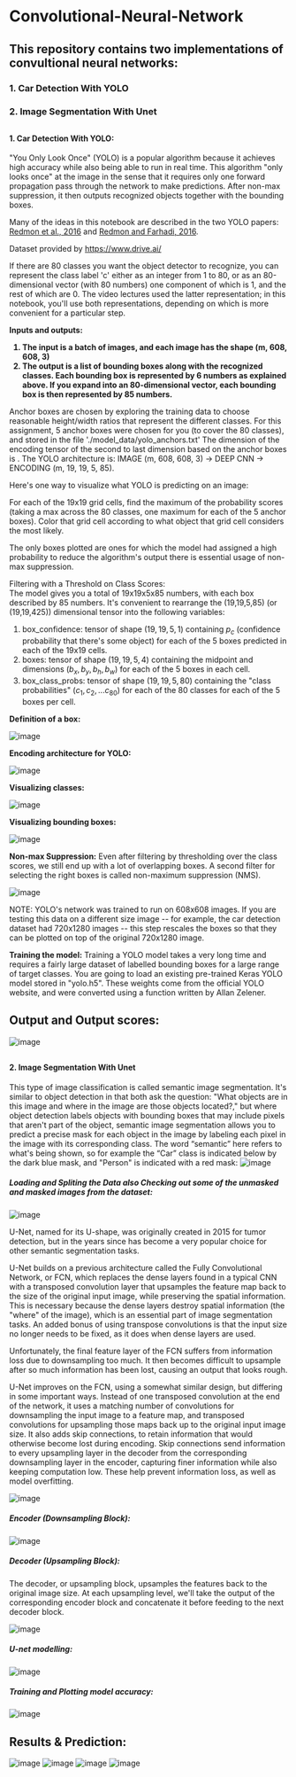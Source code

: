 # Convolutional-Neural-Network

## This repository contains two implementations of convultional neural networks: 
### 1. Car Detection With YOLO
### 2. Image Segmentation With Unet
##
#### 1. Car Detection With YOLO:
"You Only Look Once" (YOLO) is a popular algorithm because it achieves high accuracy while also being able to run in real time. This algorithm "only looks once" at the image in the sense that it requires only one forward propagation pass through the network to make predictions. After non-max suppression, it then outputs recognized objects together with the bounding boxes.

Many of the ideas in this notebook are described in the two YOLO papers: [Redmon et al., 2016](https://arxiv.org/abs/1506.02640) and [Redmon and Farhadi, 2016](https://arxiv.org/abs/1612.08242).

Dataset provided by https://www.drive.ai/

If there are 80 classes you want the object detector to recognize, you can represent the class label 'c' either as an integer from 1 to 80, or as an 80-dimensional vector (with 80 numbers) one component of which is 1, and the rest of which are 0. The video lectures used the latter representation; in this notebook, you'll use both representations, depending on which is more convenient for a particular step.

<b>Inputs and outputs:
1. The input is a batch of images, and each image has the shape (m, 608, 608, 3)
2. The output is a list of bounding boxes along with the recognized classes. Each bounding box is represented by 6 numbers as explained above. If you expand  into an 80-dimensional vector, each bounding box is then represented by 85 numbers.
</b>  
Anchor boxes are chosen by exploring the training data to choose reasonable height/width ratios that represent the different classes. For this assignment, 5 anchor boxes were chosen for you (to cover the 80 classes), and stored in the file './model_data/yolo_anchors.txt'
The dimension of the encoding tensor of the second to last dimension based on the anchor boxes is .
The YOLO architecture is: IMAGE (m, 608, 608, 3) -> DEEP CNN -> ENCODING (m, 19, 19, 5, 85).
  
Here's one way to visualize what YOLO is predicting on an image:

For each of the 19x19 grid cells, find the maximum of the probability scores (taking a max across the 80 classes, one maximum for each of the 5 anchor boxes).
Color that grid cell according to what object that grid cell considers the most likely.
  
The only boxes plotted are ones for which the model had assigned a high probability to reduce the algorithm's output there is essential usage of non-max suppression.
  
Filtering with a Threshold on Class Scores: 
<br> The model gives you a total of 19x19x5x85 numbers, with each box described by 85 numbers. It's convenient to rearrange the (19,19,5,85) (or (19,19,425)) dimensional tensor into the following variables:  
1. box_confidence: tensor of shape $(19, 19, 5, 1)$ containing $p_c$ (confidence probability that there's some object) for each of the 5 boxes predicted in each of the 19x19 cells.
2. boxes: tensor of shape $(19, 19, 5, 4)$ containing the midpoint and dimensions $(b_x, b_y, b_h, b_w)$ for each of the 5 boxes in each cell.
3. box_class_probs: tensor of shape $(19, 19, 5, 80)$ containing the "class probabilities" $(c_1, c_2, ... c_{80})$ for each of the 80 classes for each of the 5 boxes per cell.

<b>Definition of a box:</b>

![image](https://user-images.githubusercontent.com/86974424/172105885-9e78f966-d2d8-4967-927a-d5528747d015.png)

<b>Encoding architecture for YOLO:</b>

![image](https://user-images.githubusercontent.com/86974424/172105975-3f2ccda3-6162-4d7c-a24a-04f91f7e8621.png)

<b>Visualizing classes:</b>

![image](https://user-images.githubusercontent.com/86974424/172106077-ec9ab376-9ba5-4b43-ac6a-30d1d64ed253.png)

<b>Visualizing bounding boxes:</b>

![image](https://user-images.githubusercontent.com/86974424/172106143-b63b1d7e-2f71-4956-92e4-bdc3e5786ac2.png)

<b>Non-max Suppression:</b> Even after filtering by thresholding over the class scores, we still end up with a lot of overlapping boxes. A second filter for selecting the right boxes is called non-maximum suppression (NMS).

![image](https://user-images.githubusercontent.com/86974424/172106289-295ce3ca-3386-4043-8650-353552adc92f.png)

NOTE: YOLO's network was trained to run on 608x608 images. If you are testing this data on a different size image -- for example, the car detection dataset had 720x1280 images -- this step rescales the boxes so that they can be plotted on top of the original 720x1280 image.

<b>Training the model:</b>
Training a YOLO model takes a very long time and requires a fairly large dataset of labelled bounding boxes for a large range of target classes. You are going to load an existing pre-trained Keras YOLO model stored in "yolo.h5". These weights come from the official YOLO website, and were converted using a function written by Allan Zelener.

## Output and Output scores:

![image](https://user-images.githubusercontent.com/86974424/172107128-59b47496-ee87-4bc8-96ff-7f588ac2fba8.png)
##
#### 2. Image Segmentation With Unet
This type of image classification is called semantic image segmentation. It's similar to object detection in that both ask the question: "What objects are in this image and where in the image are those objects located?," but where object detection labels objects with bounding boxes that may include pixels that aren't part of the object, semantic image segmentation allows you to predict a precise mask for each object in the image by labeling each pixel in the image with its corresponding class. The word “semantic” here refers to what's being shown, so for example the “Car” class is indicated below by the dark blue mask, and "Person" is indicated with a red mask:
![image](https://user-images.githubusercontent.com/86974424/172108089-80e92ec0-e2ce-47c1-8393-48dbe9233aeb.png)

##### Loading and Spliting the Data also Checking out some of the unmasked and masked images from the dataset:
![image](https://user-images.githubusercontent.com/86974424/172108615-17c64c0b-1728-4978-a234-cbbf182f698d.png)
 
U-Net, named for its U-shape, was originally created in 2015 for tumor detection, but in the years since has become a very popular choice for other semantic segmentation tasks.

U-Net builds on a previous architecture called the Fully Convolutional Network, or FCN, which replaces the dense layers found in a typical CNN with a transposed convolution layer that upsamples the feature map back to the size of the original input image, while preserving the spatial information. This is necessary because the dense layers destroy spatial information (the "where" of the image), which is an essential part of image segmentation tasks. An added bonus of using transpose convolutions is that the input size no longer needs to be fixed, as it does when dense layers are used.

Unfortunately, the final feature layer of the FCN suffers from information loss due to downsampling too much. It then becomes difficult to upsample after so much information has been lost, causing an output that looks rough.

U-Net improves on the FCN, using a somewhat similar design, but differing in some important ways. Instead of one transposed convolution at the end of the network, it uses a matching number of convolutions for downsampling the input image to a feature map, and transposed convolutions for upsampling those maps back up to the original input image size. It also adds skip connections, to retain information that would otherwise become lost during encoding. Skip connections send information to every upsampling layer in the decoder from the corresponding downsampling layer in the encoder, capturing finer information while also keeping computation low. These help prevent information loss, as well as model overfitting.

![image](https://user-images.githubusercontent.com/86974424/172108807-3c474ede-915d-42af-b07c-039b6e817f2e.png)

##### Encoder (Downsampling Block):

![image](https://user-images.githubusercontent.com/86974424/172109185-a835d0b9-8da0-4972-970d-10d595eb94d0.png)

##### Decoder (Upsampling Block):
The decoder, or upsampling block, upsamples the features back to the original image size. At each upsampling level, we'll take the output of the corresponding encoder block and concatenate it before feeding to the next decoder block.

![image](https://user-images.githubusercontent.com/86974424/172109306-6bc221e5-e2aa-4dd3-806d-51ddd6cbe971.png)

##### U-net modelling:

![image](https://user-images.githubusercontent.com/86974424/172109394-b719b0b1-ca5c-4d73-9da5-f9f3b0b1f899.png)

##### Training and Plotting model accuracy:

![image](https://user-images.githubusercontent.com/86974424/172109537-46ba6e9d-51b6-4116-8f52-7a5198df9562.png)

## Results & Prediction:
![image](https://user-images.githubusercontent.com/86974424/172109736-749591bc-a10e-46c9-a6a0-aa45079778f0.png)
![image](https://user-images.githubusercontent.com/86974424/172110824-f59d74c6-ee53-496d-9c99-5867aea8e6ae.png)
![image](https://user-images.githubusercontent.com/86974424/172110854-62b7ec0c-d18c-474c-a86c-bfb66f3fdab8.png)
![image](https://user-images.githubusercontent.com/86974424/172110865-b44de46f-a8f7-4257-afd8-a39b955d5380.png)
